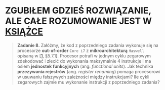 # ZGUBIŁEM GDZIEŚ ROZWIĄZANIE, ALE CAŁE ROZUMOWANIE JEST W [KSIĄŻCE](https://github.com/Sorosliu1029/CSAPP-Labs/blob/master/Computer%20Systems%20A%20Programmers%20Perspective%20(3rd).pdf)

> **Zadanie 8.** Załóżmy, że kod z poprzedniego zadania wykonuje się na procesorze **out-of-order** `Core i7` z **mikroarchitekturą** `Haswell` opisaną w [[1](https://github.com/Sorosliu1029/CSAPP-Labs/blob/master/Computer%20Systems%20A%20Programmers%20Perspective%20(3rd).pdf), §5.7.1]. Procesor potrafi w jednym cyklu zegarowym zdekodować i zlecić do wykonania maksymalnie 4 instrukcje i ma osiem **jednostek funkcyjnych** (ang. *functional units*). Jak technika **przezywania rejestrów** (ang. *register renaming*) pomaga procesorowi w usuwaniu fałszywych zależności między instrukcjami? Ile cykli zegarowych zajmie mu wykonanie instrukcji z poprzedniego zadania?